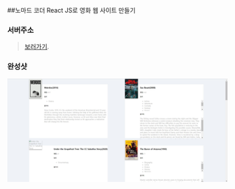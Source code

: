 ##노마드 코더 React JS로 영화 웹 사이트 만들기
### 서버주소
>[보러가기](https://eoohosun.github.io/react-movie/).
### 완성샷
![완성샷](/screenshot.jpg)